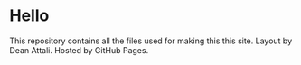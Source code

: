 # Hello
This repository contains all the files used for making this this site.
Layout by Dean Attali.
Hosted by GitHub Pages.
